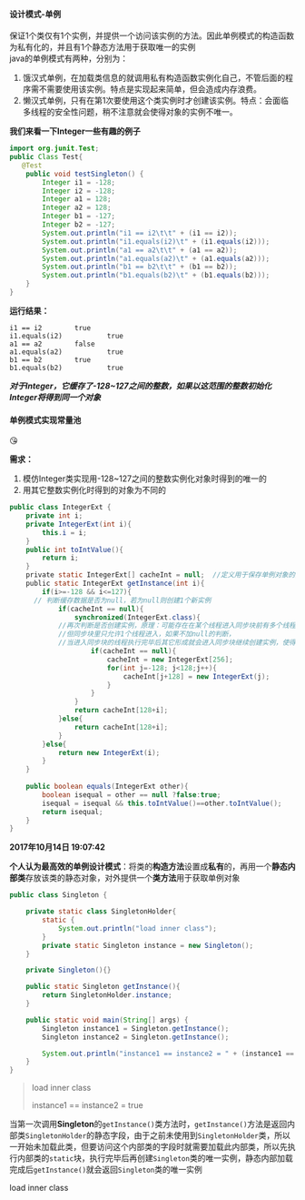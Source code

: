 #### 设计模式-单例



保证1个类仅有1个实例，并提供一个访问该实例的方法。因此单例模式的构造函数为私有化的，并且有1个静态方法用于获取唯一的实例    
java的单例模式有两种，分别为：
1. 饿汉式单例，在加载类信息的就调用私有构造函数实例化自己，不管后面的程序需不需要使用该实例。特点是实现起来简单，但会造成内存浪费。
2. 懒汉式单例，只有在第1次要使用这个类实例时才创建该实例。特点：会面临多线程的安全性问题，稍不注意就会使得对象的实例不唯一。

**我们来看一下Integer一些有趣的例子**         

```java
import org.junit.Test;
public Class Test{
   @Test
    public void testSingleton() {
        Integer i1 = -128;
        Integer i2 = -128;
        Integer a1 = 128;
        Integer a2 = 128;
        Integer b1 = -127;
        Integer b2 = -127;
        System.out.println("i1 == i2\t\t" + (i1 == i2));
        System.out.println("i1.equals(i2)\t" + (i1.equals(i2)));
        System.out.println("a1 == a2\t\t" + (a1 == a2));
        System.out.println("a1.equals(a2)\t" + (a1.equals(a2)));
        System.out.println("b1 == b2\t\t" + (b1 == b2));
        System.out.println("b1.equals(b2)\t" + (b1.equals(b2)));
    }
}
```


**运行结果：**
>
```
i1 == i2		true
i1.equals(i2)	        true
a1 == a2		false
a1.equals(a2)	        true
b1 == b2		true
b1.equals(b2)	        true
```
***对于Integer，它缓存了-128~127之间的整数，如果以这范围的整数初始化Integer将得到同一个对象*** 
#### 单例模式实现常量池

:kissing_heart:

**需求：**      
1. 模仿Integer类实现用-128~127之间的整数实例化对象时得到的唯一的      
2. 用其它整数实例化时得到的对象为不同的     

```java
public class IntegerExt {
    private int i;
    private IntegerExt(int i){
        this.i = i;
    }
    public int toIntValue(){
        return i;
    }
    private static IntegerExt[] cacheInt = null;  //定义用于保存单例对象的数组
    public static IntegerExt getInstance(int i){
    	if(i>=-128 && i<=127){
      // 判断缓存数据是否为null，若为null则创建1个新实例
    		if(cacheInt == null){
    			synchronized(IntegerExt.class){
            //再次判断是否创建实例，原理：可能存在在某个线程进入同步块前有多个线程已经进入了第1个判断条件
            //但同步块里只允许1个线程进入，如果不加null的判断，
            //当进入同步块的线程执行完毕后其它形成就会进入同步块继续创建实例，使得实例不止1个
      				if(cacheInt == null){
    					cacheInt = new IntegerExt[256];
    					for(int j=-128; j<128;j++){
    						cacheInt[j+128] = new IntegerExt(j);
    					}
    				}
    			}
    			return cacheInt[128+i];
    		}else{
    			return cacheInt[128+i];
    		}	
    	}else{
    		return new IntegerExt(i);
    	}
    }
    
    public boolean equals(IntegerExt other){
    	boolean isequal = other == null ?false:true;
    	isequal = isequal && this.toIntValue()==other.toIntValue();
    	return isequal;
    }
}

```



**2017年10月14日 19:07:42**

**个人认为最高效的单例设计模式**：将类的**构造方法**设置成**私有**的，再用一个**静态内部类**存放该类的静态对象，对外提供一个**类方法**用于获取单例对象



```java
public class Singleton {

    private static class SingletonHolder{
        static {
            System.out.println("load inner class");
        }
        private static Singleton instance = new Singleton();
    }

    private Singleton(){}

    public static Singleton getInstance(){
        return SingletonHolder.instance;
    }

    public static void main(String[] args) {
        Singleton instance1 = Singleton.getInstance();
        Singleton instance2 = Singleton.getInstance();

        System.out.println("instance1 == instance2 = " + (instance1 == instance2));
    }
}

```

>load inner class
>
>instance1 == instance2 = true

当第一次调用**Singleton**的`getInstance()`类方法时，`getInstance()`方法是返回内部类`SingletonHolder`的静态字段，由于之前未使用到`SingletonHolder`类，所以一开始未加载此类，但要访问这个内部类的字段时就需要加载此内部类，所以先执行内部类的`static`块，执行完毕后再创建`Singleton`类的唯一实例，静态内部加载完成后`getInstance()`就会返回`Singleton`类的唯一实例



load inner class

